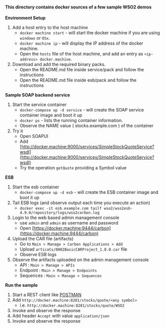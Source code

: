 #### This directory contains docker sources of a few sample WSO2 demos ####

**Environment Setup**
	
  1. Add a host entry to the host machine
     - `docker machine start` - will start the docker machine if you are using `windows` or `OSx`.
     - `docker machine ip` - will display the IP address of the docker machine.
     - Open the `hosts` file of the host machine, and add an entry as `<ip-address> docker.machine`.
  2. Download and add the required binary packs.
     - Open the README.md file inside service/pack and follow the instructions
     - Open the README.md file inside esb/pack and follow the instructions

**Sample SOAP backend service**

  1. Start the service container
     - `docker-compose up -d service` - will create the SOAP service container image and boot it up
     - `docker ps` - lists the running container information. 
     - Observe the NAME value ( stocks.example.com ) of the container
  2. Try it
     - Open SOAPUI
     - Add [http://docker.machine:9000/services/SimpleStockQuoteService?wsdl](http://docker.machine:9000/services/SimpleStockQuoteService?wsdl)
     - Try the operation `getQuote` providing a Symbol value
     
**ESB**

  1. Start the esb container
     - `docker-compose up -d esb` - will create the ESB container image and boot it up
  2. Tail ESB logs (and observe output each time you execute an action)
     - `docker exec -it esb.example.com tailf wso2/wso2esb-4.9.0/repository/logs/wso2carbon.log`
  3. Login to the web based admin management console
     - use `admin` and `admin` as username and password
     - Open [https://docker.machine:9444/carbon](https://docker.machine:9444/carbon)
  4. Upload the CAR file (artifacts)
     - Go to `Main > Manage > Carbon Applications > Add`
     - Upload `articats/0002BasicCARProject_1.0.0.car` file
     - Observe ESB logs
  5. Observe the artifacts uploaded on the admin management console
     - API : `Main > Manage > APIs`
     - Endpoint : `Main > Manage > Endpoints`
     - Sequences : `Main > Manage > Sequences`
     
**Run the sample**

  1. Start a REST client like [POSTMAN](https://chrome.google.com/webstore/detail/postman/fhbjgbiflinjbdggehcddcbncdddomop?hl=en)
  2. Add `http://docker.machine:8281/stocks/quote/<any symbol>`
     - i.e. `http://docker.machine:8281/stocks/quote/WSO2`
  3. Invoke and observe the response
  4. Add header `Accept` with value `application/json`
  5. Invoke and observe the response
  